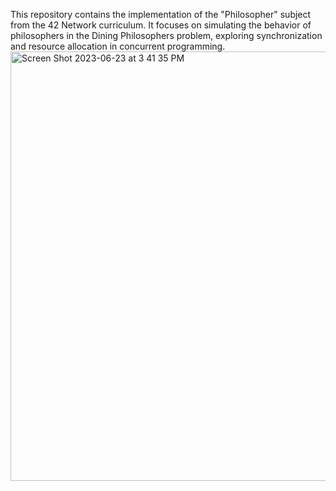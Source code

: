 
This repository contains the implementation of the "Philosopher" subject from the 42 Network curriculum. It focuses on simulating the behavior of philosophers in the Dining Philosophers problem, exploring synchronization and resource allocation in concurrent programming.<img width="687" alt="Screen Shot 2023-06-23 at 3 41 35 PM" src="https://github.com/imreifoun/philosopher/assets/120017627/e4770ce5-727a-439f-b9ef-0f480e21aeed">

